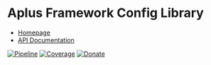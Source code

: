 # Aplus Framework Config Library

- [Homepage](https://aplus-framework.com/docs/config)
- [API Documentation](https://aplus-framework.gitlab.io/libraries/config/docs/)

[![Pipeline](https://gitlab.com/aplus-framework/libraries/config/badges/master/pipeline.svg)](https://gitlab.com/aplus-framework/libraries/config/-/pipelines?scope=branches)
[![Coverage](https://gitlab.com/aplus-framework/libraries/config/badges/master/coverage.svg?job=test:php)](https://aplus-framework.gitlab.io/libraries/config/coverage/)
[![Donate](https://img.shields.io/badge/Donate-PayPal-blue.svg)](https://www.paypal.com/cgi-bin/webscr?cmd=_s-xclick&hosted_button_id=NGBNW5PY4VSJ4)
